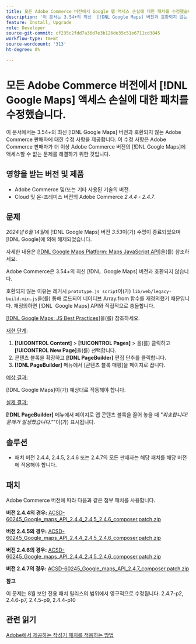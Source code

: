 ```yaml
---
title: 모든 Adobe Commerce 버전에서 Google 맵 액세스 손실에 대한 패치를 수정했습니다.
description: '이 문서는 3.54+의 최신  [!DNL Google Maps] 버전과 호환되지 않는 Adobe Commerce 가맹점에 대한 수정 사항을 제공합니다.'
feature: Install, Upgrade
role: Developer
source-git-commit: cf235c2fdd7a36d7e3b126de35c51e6711cd3845
workflow-type: tm+mt
source-wordcount: '313'
ht-degree: 0%

---
```


# 모든 Adobe Commerce 버전에서 [!DNL Google Maps] 액세스 손실에 대한 패치를 수정했습니다.

이 문서에서는 3.54+의 최신 [!DNL Google Maps] 버전과 호환되지 않는 Adobe Commerce 판매자에 대한 수정 사항을 제공합니다. 이 수정 사항은 Adobe Commerce 판매자가 더 이상 Adobe Commerce 버전의 [!DNL Google Maps]에 액세스할 수 없는 문제를 해결하기 위한 것입니다.

## 영향을 받는 버전 및 제품

* Adobe Commerce 및/또는 기타 사용된 기술의 버전.
* Cloud 및 온-프레미스 버전의 Adobe Commerce *2.4.4* - *2.4.7*.

## 문제

*2024년 6월 14일*&#x200B;에 [!DNL Google Maps] 버전 *3.53*&#x200B;이(가) 수명이 종료되었으며 [!DNL Google]에 의해 해제되었습니다.

자세한 내용은 [[!DNL Google Maps Platform: Maps JavaScript API]](https://developers.google.com/maps/documentation/javascript/versions#documentation-for-the-api-versions)을(를) 참조하세요.

Adobe Commerce은 3.54+의 최신 [!DNL &#x200B; Google Maps] 버전과 호환되지 않습니다.

호환되지 않는 이유는 레거시 `prototype.js script`이(가) `lib/web/legacy-build.min.js`을(를) 통해 로드되어 네이티브 Array.from 함수를 재정의했기 때문입니다. 재정의하면 [!DNL &#x200B; Google Maps] API와 직접적으로 충돌합니다.

[[!DNL Google Maps: JS Best Practices]](https://developers.google.com/maps/documentation/javascript/best-practices)을(를) 참조하세요.

<u>재현 단계</u>:

1. **[!UICONTROL Content]** > **[!UICONTROL Pages]** > 을(를) 클릭하고 **[!UICONTROL New Page]**&#x200B;을(를) 선택합니다.
1. 콘텐츠 블록을 확장하고 **[!DNL PageBuilder]** 편집 단추를 클릭합니다.
1. **[!DNL PageBuilder]** 메뉴에서 [콘텐츠 블록 매핑]을 페이지로 끕니다.

<u>예상 결과:</u>

[!DNL Google Maps]이(가) 예상대로 작동해야 합니다.

<u> 실제 결과:</u>

**[!DNL PageBuilder]** 메뉴에서 페이지로 맵 콘텐츠 블록을 끌어 놓을 때 *&quot;죄송합니다! 문제가 발생했습니다.&quot;*&quot;이(가) 표시됩니다.

## 솔루션

* 패치 버전 2.4.4, 2.4.5, 2.4.6 또는 2.4.7의 모든 판매자는 해당 패치를 해당 버전에 적용해야 합니다.

## 패치

Adobe Commerce 버전에 따라 다음과 같은 첨부 패치를 사용합니다.

**버전 2.4.4의 경우:**
[ACSD-60245_Google_maps_API_2.4.4_2.4.5_2.4.6_composer.patch.zip](assets/ACSD-60245_Google_maps_API_2.4.4_2.4.5_2.4.6_composer.patch.zip)

**버전 2.4.5의 경우:**
[ACSD-60245_Google_maps_API_2.4.4_2.4.5_2.4.6_composer.patch.zip](assets/ACSD-60245_Google_maps_API_2.4.4_2.4.5_2.4.6_composer.patch.zip)

**버전 2.4.6의 경우:**
[ACSD-60245_Google_maps_API_2.4.4_2.4.5_2.4.6_composer.patch.zip](assets/ACSD-60245_Google_maps_API_2.4.4_2.4.5_2.4.6_composer.patch.zip)

**버전 2.4.7의 경우:**
[ACSD-60245_Google_maps_API_2.4.7_composer.patch.zip](assets/ACSD-60245_Google_maps_API_2.4.7_composer.patch.zip)

**참고**

이 문제는 8월 보안 전용 패치 릴리스의 범위에서 영구적으로 수정됩니다.
2.4.7-p2, 2.4.6-p7, 2.4.5-p9, 2.4.4-p10

## 관련 읽기

[Adobe에서 제공하는 작성기 패치를 적용하는 방법](https://experienceleague.adobe.com/ko/docs/commerce-knowledge-base/kb/how-to/how-to-apply-a-composer-patch-provided-by-magento)